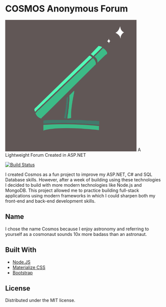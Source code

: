 # COSMOS Anonymous Forum
<img src="https://raw.githubusercontent.com/AdamCollins/Cosmos/master/logo.PNG" alt="alt text" width="420px">
A Lightweight Forum Created in ASP.NET

[![Build Status][travis-image]][travis-url]

I created Cosmos as a fun project to improve my ASP.NET, C# and SQL Database skills. However, after a week of building using these technologies I decided to build with more modern technologies like Node.js and MongoDB.
This project allowed me to practice building full-stack applications using modern frameworks in which I could sharpen both my front-end and back-end development skills.

## Name
I chose the name Cosmos because I enjoy astronomy and referring to yourself as a cosmonaut sounds 10x more badass than an astronaut.

## Built With
* [Node.JS](https://nodejs.org/en/)
* [Materialize CSS](http://materializecss.com)
* [Bootstrap](http://getbootstrap.com)

## License
Distributed under the MIT license.

[travis-image]: https://img.shields.io/travis/dbader/node-datadog-metrics/master.svg?style=flat-square
[travis-url]: https://travis-ci.org/dbader/node-datadog-metrics
